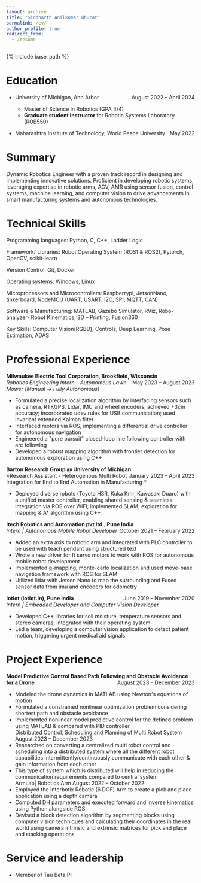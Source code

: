 ```yaml
---
layout: archive
title: "Siddharth Anilkumar Bhurat"
permalink: /cv/
author_profile: true
redirect_from:
  - /resume
---
```


{% include base_path %}

Education
======
* University of Michigan, Ann Arbor <span style="float:right;">August 2022 – April 2024</span>
  * Master of Science in Robotics (GPA 4/4)
  * **Graduate student Instructor** for Robotic Systems Laboratory (ROB550)
      
* Maharashtra Institute of Technology, World Peace University <span style="float:right;">May 2022</span>

Summary
======
Dynamic Robotics Engineer with a proven track record in designing and implementing innovative solutions. Proficient in 
developing robotic systems, leveraging expertise in robotic arms, AGV, AMR using sensor fusion, control systems, machine 
learning, and computer vision to drive advancements in smart manufacturing systems and autonomous technologies.

Technical Skills
======
Programming languages: Python, C, C++, Ladder Logic
 
Framework/ Libraries: Robot Operating System (ROS1 & ROS2), Pytorch, OpenCV, scikit-learn 

Version Control: Git, Docker 

Operating systems: Windows, Linux 

Microprocessors and Microcontrollers: Raspberrypi, JetsonNano, tinkerboard, NodeMCU (UART, USART, I2C, SPI, MQTT, CAN) 

Software & Manufacturing: MATLAB, Gazebo Simulator, RViz, Robo-analyzer- Robot Kinematics, 3D – Printing, Fusion360

Key Skills: Computer Vision(RGBD), Controls, Deep Learning, Pose Estimation, ADAS 

Professional Experience
======
**Milwaukee Electric Tool Corporation, Brookfield, Wisconsin** <span style="float:right;">May 2023 – August 2023</span>                     
*Robotics Engineering Intern – Autonomous Lawn Mower (Manual -> Fully Autonomous)*

* Formulated a precise localization algorithm by interfacing sensors such as camera, RTKGPS, Lidar, IMU and wheel encoders, 
achieved ±3cm accuracy; incorporated udev rules for USB communication; used invariant extended Kalman filter 
* Interfaced motors via ROS, implementing a differential drive controller for autonomous navigation 
* Engineered a "pure pursuit" closed-loop line following controller with arc following 
* Developed a robust mapping algorithm with frontier detection for autonomous exploration using C++  

**Barton Research Group @ University of Michigan** <span style="float:right;">January 2023 – April 2023</span>                      
*Research Assistant - Heterogenous Multi Robot Integration for End to End Automation in Manufacturing *

* Deployed diverse robots (Toyota HSR, Kuka Kmr, Kawasaki Duaro) with a unified master controller, enabling shared sensing 
& seamless integration via ROS over WiFi; implemented SLAM, exploration for mapping & A* algorithm using C++  
 
**Itech Robotics and Automation pvt ltd., Pune India** <span style="float:right;">October 2021 – February 2022</span>                                       
*Intern | Autonomous Mobile Robot Developer* 
* Added an extra axis to robotic arm and integrated with PLC controller to be used with teach pendant using structured text  
* Wrote a new driver for ft servo motors to work with ROS for autonomous mobile robot development  
* Implemented g-mapping, monte-carlo localization and used move-base navigation framework with ROS for SLAM 
* Utilized lidar with Jetson Nano to map the surrounding and Fused sensor data from imu and encoders for odometry  

**Iotiot (iotiot.in), Pune India**  <span style="float:right;">June 2019 – November 2020</span>                                                                          
*Intern | Embedded Developer and Computer Vision Developer* 
* Developed C++ libraries for soil moisture, temperature sensors and stereo cameras, integrated with their operating system 
* Led a team, developing a computer vision application to detect patient motion, triggering urgent medical aid signals
  


Project Experience
======
**Model Predictive Control Based Path Following and Obstacle Avoidance for a Drone**  <span style="float:right;">August 2023 – December 2023</span>                 
* Modeled the drone dynamics in MATLAB using Newton's equations of motion 
* Formulated a constrained nonlinear optimization problem considering shortest path and obstacle avoidance 
* Implemented nonlinear model predictive control for the defined problem using MATLAB & compared with PID controller  
Distributed Control, Scheduling and Planning of Multi Robot System                              August 2023 – December 2023 
* Researched on converting a centralized multi robot control and scheduling into a distributed system where all the different 
robot capabilities intermittently/continuously communicate with each other & gain information from each other 
* This type of system which is distributed will help in reducing the communication requirements compared to central system  
ArmLab| Robotics Arm                                            August 2022 – October 2022 
* Employed the Interbotix Robotic (6 DOF) Arm to create a pick and place application using a depth camera 
* Computed DH parameters and executed forward and inverse kinematics using Python alongside ROS 
* Devised  a  block  detection  algorithm  by  segmenting  blocks  using  computer  vision  techniques  and  calculating  their 
coordinates in the real world using camera intrinsic and extrinsic matrices for pick and place and stacking operations
  
Service and leadership
======
* Member of Tau Beta Pi
